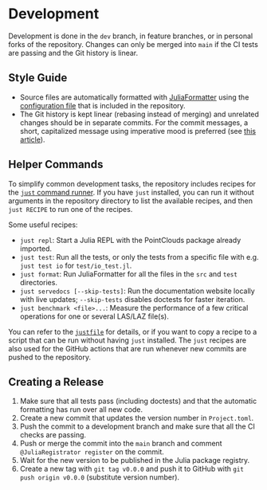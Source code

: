 # Development

Development is done in the `dev` branch, in feature branches, or in personal forks of the repository.
Changes can only be merged into `main` if the CI tests are passing and the Git history is linear.

## Style Guide

- Source files are automatically formatted with [JuliaFormatter](https://github.com/domluna/JuliaFormatter.jl/) using the [configuration file](https://github.com/efpl-columbia/PointClouds.jl/blob/main/.JuliaFormatter.toml) that is included in the repository.
- The Git history is kept linear (rebasing instead of merging) and unrelated changes should be in separate commits.
  For the commit messages, a short, capitalized message using imperative mood is preferred (see [this article](https://cbea.ms/git-commit/)).

## Helper Commands

To simplify common development tasks, the repository includes recipes for the [`just` command runner](https://github.com/casey/just).
If you have `just` installed, you can run it without arguments in the repository directory to list the available recipes, and then `just RECIPE` to run one of the recipes.

Some useful recipes:

- `just repl`: Start a Julia REPL with the PointClouds package already imported.
- `just test`: Run all the tests, or only the tests from a specific file with e.g. `just test io` for `test/io_test.jl`.
- `just format`: Run JuliaFormatter for all the files in the `src` and `test` directories.
- `just servedocs [--skip-tests]`: Run the documentation website locally with live updates; `--skip-tests` disables doctests for faster iteration.
- `just benchmark <file>...`: Measure the performance of a few critical operations for one or several LAS/LAZ file(s).

You can refer to the [`justfile`](https://github.com/efpl-columbia/PointClouds.jl/blob/main/.justfile) for details, or if you want to copy a recipe to a script that can be run without having `just` installed.
The `just` recipes are also used for the GitHub actions that are run whenever new commits are pushed to the repository.

## Creating a Release

1) Make sure that all tests pass (including doctests) and that the automatic formatting has run over all new code.
2) Create a new commit that updates the version number in `Project.toml`.
3) Push the commit to a development branch and make sure that all the CI checks are passing.
4) Push or merge the commit into the `main` branch and comment `@JuliaRegistrator register` on the commit.
5) Wait for the new version to be published in the Julia package registry.
6) Create a new tag with `git tag v0.0.0` and push it to GitHub with `git push origin v0.0.0` (substitute version number).
